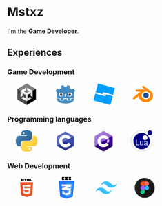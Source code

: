 # Mstxz

I'm the **Game Developer**.

## Experiences

### Game Development

<div style="display: flex; align-items: center;">
    <img src="img/Unity.png" height=50 style="margin:0 20px;">
    <img src="img/Godot_icon.svg.png" height=50 style="margin:0 20px;">
    <img src="img/RBS.png" height=50 style="margin:0 20px;">
    <img src="img/Blender.png" height=50 style="margin:0 20px;">
</div>

### Programming languages

<div style="display: flex; align-items: center;">
<img src="img/5848152fcef1014c0b5e4967.png" height=50 style="margin:0 20px;">
<img src="img/C.png" height=50 style="margin:0 20px;">
<img src="img/CS.png" height=50 style="margin:0 20px;">
<img src="img/Lua.png" height=50 style="margin:0 20px;">
</div>

### Web Development

<div style="display: flex; align-items: center;">
<img src="img/HTML.png" height=50 style="margin:0 20px;">
<img src="img/CSS.png" height=50 style="margin:0 20px;">
<img src="img/Tailwind_CSS_Logo.svg.png" height=30 style="margin:0 20px;">
<img src="img/apps-figma.svg" height=50 style="margin:0 20px;">
</div>